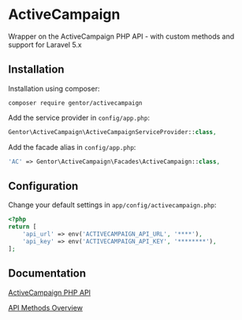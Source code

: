 ActiveCampaign
===============

Wrapper on the ActiveCampaign PHP API - with custom methods and support for Laravel 5.x

Installation
------------

Installation using composer:

```
composer require gentor/activecampaign
```


Add the service provider in `config/app.php`:

```php
Gentor\ActiveCampaign\ActiveCampaignServiceProvider::class,
```

Add the facade alias in `config/app.php`:

```php
'AC' => Gentor\ActiveCampaign\Facades\ActiveCampaign::class,
```

Configuration
-------------

Change your default settings in `app/config/activecampaign.php`:

```php
<?php
return [
    'api_url' => env('ACTIVECAMPAIGN_API_URL', '****'),
    'api_key' => env('ACTIVECAMPAIGN_API_KEY', '********'),
];
```


Documentation
-------------

[ActiveCampaign PHP API](https://github.com/ActiveCampaign/activecampaign-api-php)

[API Methods Overview](http://www.activecampaign.com/api/overview.php)

